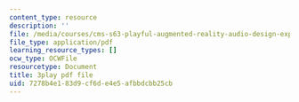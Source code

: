 ```yaml
---
content_type: resource
description: ''
file: /media/courses/cms-s63-playful-augmented-reality-audio-design-exploration-fall-2019/7278b4e183d9cf6de4e5afbbdcbb25cb_yaPEIFAb4W4.pdf
file_type: application/pdf
learning_resource_types: []
ocw_type: OCWFile
resourcetype: Document
title: 3play pdf file
uid: 7278b4e1-83d9-cf6d-e4e5-afbbdcbb25cb
---
```

